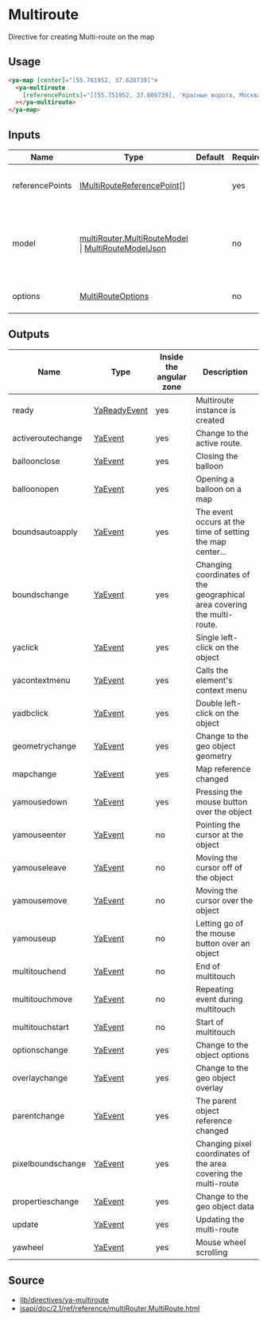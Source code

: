 # Multiroute

Directive for creating Multi-route on the map

## Usage

```html
<ya-map [center]="[55.761952, 37.620739]">
  <ya-multiroute
    [referencePoints]="[[55.751952, 37.600739], 'Красные ворота, Москва']"
  ></ya-multiroute>
</ya-map>
```

## Inputs

<table>
	<thead>
		<tr>
			<th>Name</th>
			<th>Type</th>
			<th>Default</th>
			<th>Required</th>
			<th>Description</th>
		</tr>
	</thead>
	<tbody>
		<tr>
			<td>referencePoints</td>
			<td><a href="https://tech.yandex.ru/maps/jsapi/doc/2.1/ref/reference/IMultiRouteReferencePoint-docpage/" target="_blank" rel="noopener">IMultiRouteReferencePoint</a>[]</td>
			<td></td>
			<td>yes</td>
			<td>Reference points for the multi-route</td>
		</tr>
		<tr>
			<td>model</td>
			<td><a href="https://tech.yandex.ru/maps/jsapi/doc/2.1/ref/reference/multiRouter.MultiRouteModel-docpage/" target="_blank" rel="noopener">multiRouter.MultiRouteModel</a> | <a href="https://tech.yandex.ru/maps/jsapi/doc/2.1/ref/reference/IMultiRouteModelJson-docpage/" target="_blank" rel="noopener">MultiRouteModelJson</a></td>
			<td></td>
			<td>no</td>
			<td>The data model of a multi-route, or the model description object</td>
		</tr>
		<tr>
			<td>options</td>
			<td><a href="https://tech.yandex.ru/maps/jsapi/doc/2.1/ref/reference/multiRouter.MultiRoute-docpage/#multiRouter.MultiRoute__param-options" target="_blank" rel="noopener">MultiRouteOptions</a></td>
			<td></td>
			<td>no</td>
			<td>Options for the multiroute</td>
		</tr>
	</tbody>
</table>

## Outputs

| Name              | Type           | Inside the angular zone | Description                                                             |
| ----------------- | -------------- | ----------------------- | ----------------------------------------------------------------------- |
| ready             | [YaReadyEvent] | yes                     | Multiroute instance is created                                          |
| activeroutechange | [YaEvent]      | yes                     | Change to the active route.                                             |
| balloonclose      | [YaEvent]      | yes                     | Closing the balloon                                                     |
| balloonopen       | [YaEvent]      | yes                     | Opening a balloon on a map                                              |
| boundsautoapply   | [YaEvent]      | yes                     | The event occurs at the time of setting the map center...               |
| boundschange      | [YaEvent]      | yes                     | Changing coordinates of the geographical area covering the multi-route. |
| yaclick           | [YaEvent]      | yes                     | Single left-click on the object                                         |
| yacontextmenu     | [YaEvent]      | yes                     | Calls the element's context menu                                        |
| yadbclick         | [YaEvent]      | yes                     | Double left-click on the object                                         |
| geometrychange    | [YaEvent]      | yes                     | Change to the geo object geometry                                       |
| mapchange         | [YaEvent]      | yes                     | Map reference changed                                                   |
| yamousedown       | [YaEvent]      | yes                     | Pressing the mouse button over the object                               |
| yamouseenter      | [YaEvent]      | no                      | Pointing the cursor at the object                                       |
| yamouseleave      | [YaEvent]      | no                      | Moving the cursor off of the object                                     |
| yamousemove       | [YaEvent]      | no                      | Moving the cursor over the object                                       |
| yamouseup         | [YaEvent]      | no                      | Letting go of the mouse button over an object                           |
| multitouchend     | [YaEvent]      | no                      | End of multitouch                                                       |
| multitouchmove    | [YaEvent]      | no                      | Repeating event during multitouch                                       |
| multitouchstart   | [YaEvent]      | no                      | Start of multitouch                                                     |
| optionschange     | [YaEvent]      | yes                     | Change to the object options                                            |
| overlaychange     | [YaEvent]      | yes                     | Change to the geo object overlay                                        |
| parentchange      | [YaEvent]      | yes                     | The parent object reference changed                                     |
| pixelboundschange | [YaEvent]      | yes                     | Changing pixel coordinates of the area covering the multi-route         |
| propertieschange  | [YaEvent]      | yes                     | Change to the geo object data                                           |
| update            | [YaEvent]      | yes                     | Updating the multi-route                                                |
| yawheel           | [YaEvent]      | yes                     | Mouse wheel scrolling                                                   |

[yareadyevent]: interfaces/ya-ready-event.md
[yaevent]: interfaces/event.md

## Source

- [lib/directives/ya-multiroute](https://github.com/ddubrava/angular8-yandex-maps/tree/master/projects/angular8-yandex-maps/src/lib/directives/ya-multiroute)
- [jsapi/doc/2.1/ref/reference/multiRouter.MultiRoute.html](https://yandex.ru/dev/maps/jsapi/doc/2.1/ref/reference/multiRouter.MultiRoute.html)
